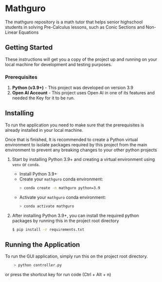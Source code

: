 # Mathguro 

The mathguro repository is a math tutor that helps senior highschool students in solving Pre-Calculus lessons, such as Conic Sections and Non-Linear Equations 

## Getting Started

These instructions will get you a copy of the project up and running on your local machine for development and testing purposes.

### Prerequisites

1. **Python (v3.9+)** - This project was developed on version 3.9
2. **Open AI Account** - This project uses Open AI in one of its features and needed the Key for it to be run.

## Installing 

To run the application you need to make sure that the prerequisites is already installed in your local machine.

Once that is finished, It is recommended to create a Python virtual environment to isolate packages required by this project from the main environment to prevent any breaking changes to your other python projects

1. Start by installing Python 3.9+ and creating a virtual environment using `venv` or `conda`.
    - Install Python 3.9+
     - Create your `mathguro` conda environment:
        ```bash
        > conda create -n mathguro python=3.9
        ```
    - Activate your `mathguro` conda environment:
        ```bash
        > conda activate mathguro
        ```

2. After installing Python 3.9+, you can install the required python packages by running this in the project root directory

   ```bash
   $ pip install -r requirements.txt
   ```
## Running the Application

To run the GUI application, simply run this on the project root directory.

```bash
    > python controller.py
```

or press the shortcut key for run code (Ctrl + Alt + n)